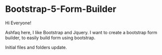 # Bootstrap-5-Form-Builder
Hi Everyone!

Ashfaq here, I like Bootstrap and Jquery. I want to create a bootstrap form builder, to easily build form using bootstrap.

Initial files and folders update.
